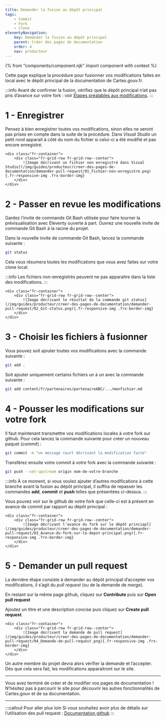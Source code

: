 ```yaml
---
title: Demander la fusion au dépôt principal
tags:
    - Commit
    - Fork
    - Clone
eleventyNavigation:
    key: Demander la fusion au dépôt principal
    parent: Créer des pages de documentation
    order: 4
    nav: producteur
---
```


{% from "components/component.njk" import component with context %}

Cette page explique la procédure pour fusionner vos modifications faites en local avec le dépôt principal de la documentation de Cartes.gouv.fr.

:::info
Avant de confirmer la fusion, vérifiez que le dépôt principal n’ait pas pris d’avance sur votre fork : voir [Étapes préalables aux modifications](./etapes-initiales-aux-modifications/).
:::

# 1 - Enregistrer

Pensez à bien enregistrer toutes vos modifications, sinon elles ne seront pas prises en compte dans la suite de la procédure. Dans _Visual Studio_ un petit rond apparait à côté du nom du fichier si celui-ci a été modifié et pas encore enregistré.

    <div class="fr-container">
        <div class="fr-grid-row fr-grid-row--center">
            ![Image décrivant un fichier non enregistré dans Visual Studio](/img/guides/producteur/creer-des-pages-de-documentation/demander-pull-request/01_Fichier-non-enregistre.png){.fr-responsive-img .frx-border-img}
        </div>
    </div>

# 2 - Passer en revue les modifications

Gardez l’invite de commande Git Bash utilisée pour faire tourner la prévisualisation avec Eleventy ouverte à part. Ouvrez une nouvelle invite de commande Git Bash à la racine du projet.

Dans la nouvelle invite de commande Git Bash, lancez la commande suivante :

```bash
git status
```

Cela vous résumera toutes les modifications que vous avez faites sur votre clone local.

:::info
Les fichiers non-enregistrés peuvent ne pas apparaitre dans la liste des modifications.
:::

    <div class="fr-container">
        <div class="fr-grid-row fr-grid-row--center">
            ![Image décrivant le résultat de la commande git status](/img/guides/producteur/creer-des-pages-de-documentation/demander-pull-request/02_Git-status.png){.fr-responsive-img .frx-border-img}
        </div>
    </div>

# 3 - Choisir les fichiers à fusionner

Vous pouvez soit ajouter toutes vos modifications avec la commande suivante :

```bash
git add .
```

Soit ajouter uniquement certains fichiers un à un avec la commande suivante :

```bash
git add content/fr/partenaires/partenaireABC/.../monfichier.md
```

# 4 - Pousser les modifications sur votre fork

Il faut maintenant transmettre vos modifications locales à votre fork sur github. Pour cela lancez la commande suivante pour créer un nouveau paquet (_commit_) :

```bash
git commit -m "un message court décrivant la modification faite"
```

Transférez ensuite votre commit à votre fork avec la commande suivante :

```bash
git push --set-upstream origin nom-de-votre-branche
```

:::info
À ce moment, si vous voulez ajouter d’autres modifications à cette branche avant la fusion au dépôt principal, il suffira de repasser les commandes **add**, **commit** et **push** telles que présentées ci-dessus.
:::

Vous pouvez voir sur le github de votre fork que celle-ci est à présent en avance de commit par rapport au dépôt principal :

    <div class="fr-container">
        <div class="fr-grid-row fr-grid-row--center">
            ![Image décrivant l’avance du fork sur le dépôt princiapl](/img/guides/producteur/creer-des-pages-de-documentation/demander-pull-request/03_Avance-du-fork-sur-le-depot-principal.png){.fr-responsive-img .frx-border-img}
        </div>
    </div>

# 5 - Demander un pull request

La dernière étape consiste à demander au dépôt principal d’accepter vos modifications, il s’agit du _pull request_ (ou de la demande de _merge_).

En restant sur la même page github, cliquez sur **Contribute** puis sur **Open pull request**

Ajoutez un titre et une description concise puis cliquez sur **Create pull request**.

    <div class="fr-container">
        <div class="fr-grid-row fr-grid-row--center">
            ![Image décrivant la demande de pull request](/img/guides/producteur/creer-des-pages-de-documentation/demander-pull-request/04_Demande-de-pull-request.png){.fr-responsive-img .frx-border-img}
        </div>
    </div>

Un autre membre du projet devra alors vérifier la demande et l’accepter. Dès que cela sera fait, les modifications apparaitront sur le site.

---

Vous avez terminé de créer et de modifier vos pages de documentation ! N’hésitez pas à parcourir le site pour découvrir les autres fonctionnalités de Cartes.gouv et de sa documentation.

---

:::callout Pour aller plus loin
Si vous souhaitez avoir plus de détails sur l’utilisation des pull request :
[Documentation github](https://docs.github.com/fr/pull-requests)
:::
